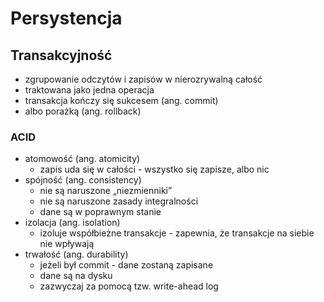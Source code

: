 # Persystencja

## Transakcyjność

* zgrupowanie odczytów i zapisów w nierozrywalną całość
* traktowana jako jedna operacja
* transakcja kończy się sukcesem (ang. commit)
* albo porażką (ang. rollback)

### ACID

* atomowość (ang. atomicity)
  * zapis uda się w całości - wszystko się zapisze, albo nic
* spójność (ang. consistency)&#x20;
  * nie są naruszone „niezmienniki”&#x20;
  * nie są naruszone zasady integralności&#x20;
  * dane są w poprawnym stanie
* izolacja (ang. isolation)&#x20;
  * izoluje współbieżne transakcje - zapewnia, że transakcje na siebie nie wpływają
* trwałość (ang. durability)
  * jeżeli był commit - dane zostaną zapisane
  * dane są na dysku
  * zazwyczaj za pomocą tzw. write-ahead log

